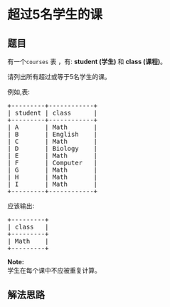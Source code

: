 # 超过5名学生的课

## 题目

<HTML><p>有一个<code>courses</code> 表 ，有: <strong>student&nbsp;(学生) </strong>和 <strong>class (课程)</strong>。</p>

<p>请列出所有超过或等于5名学生的课。</p>

<p>例如,表:</p>

<pre>
+---------+------------+
| student | class      |
+---------+------------+
| A       | Math       |
| B       | English    |
| C       | Math       |
| D       | Biology    |
| E       | Math       |
| F       | Computer   |
| G       | Math       |
| H       | Math       |
| I       | Math       |
+---------+------------+
</pre>

<p>应该输出:</p>

<pre>
+---------+
| class   |
+---------+
| Math    |
+---------+
</pre>

<p><strong>Note:</strong><br />
学生在每个课中不应被重复计算。</p>
</HTML>

## 解法思路
